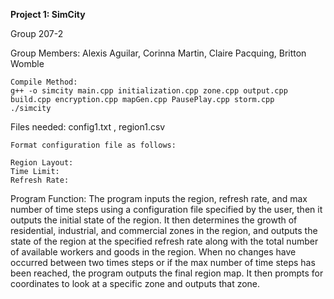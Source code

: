 **Project 1: SimCity**

Group 207-2

Group Members: Alexis Aguilar, Corinna Martin, Claire Pacquing, Britton Womble

    Compile Method:
    g++ -o simcity main.cpp initialization.cpp zone.cpp output.cpp build.cpp encryption.cpp mapGen.cpp PausePlay.cpp storm.cpp
    ./simcity

Files needed:
    config1.txt , region1.csv
    
    Format configuration file as follows:
    
    Region Layout:
    Time Limit:
    Refresh Rate:

Program Function:
    The program inputs the region, refresh rate, and max number of time steps using a configuration file specified by the user, then it outputs the initial state of the region. It then determines the growth of residential, industrial, and commercial zones in the region, and outputs the state of the region at the specified refresh rate along with the total number of available workers and goods in the region. When no changes have occurred between two times steps or if the max number of time steps has been reached, the program outputs the final region map. It then prompts for coordinates to look at a specific zone and outputs that zone.


